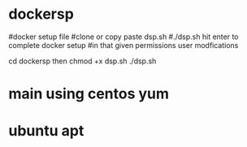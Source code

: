 # dockersp


#docker setup file 
#clone or copy paste dsp.sh
#./dsp.sh hit enter to complete docker setup
#in that given permissions user modfications

cd dockersp
then chmod +x dsp.sh
./dsp.sh

# main using centos yum
# ubuntu apt
